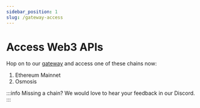```yaml
---
sidebar_position: 1
slug: /gateway-access
---
```


# Access Web3 APIs

Hop on to our [gateway](https://gateway.lavanet.xyz/login) and access one of these chains now:
1. Ethereum Mainnet
2. Osmosis

:::info 
Missing a chain? We would love to hear your feedback in our Discord.
:::

